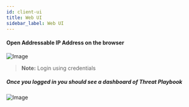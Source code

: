 ```yaml
---
id: client-ui
title: Web UI
sidebar_label: Web UI
---
```


#### Open Addressable IP Address on the browser

![Image](/img/login.png)


>**Note:** Login using credentials


##### Once you logged in you should see a dashboard of Threat Playbook

![Image](/img/dashboard.png)